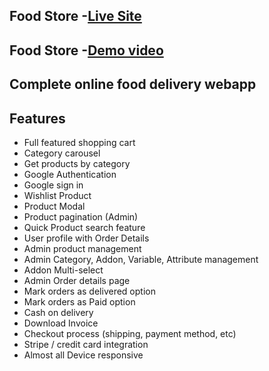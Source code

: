 ## Food Store -[Live Site ](https://food-store-add09.web.app/)

## Food Store -[Demo video ](https://youtu.be/dVQ28ZJvG98)

## Complete online food delivery webapp

## Features

- Full featured shopping cart
- Category carousel
- Get products by category
- Google Authentication
- Google sign in
- Wishlist Product
- Product Modal
- Product pagination (Admin)
- Quick Product search feature
- User profile with Order Details
- Admin product management
- Admin Category, Addon, Variable, Attribute management
- Addon Multi-select
- Admin Order details page
- Mark orders as delivered option
- Mark orders as Paid option
- Cash on delivery
- Download Invoice
- Checkout process (shipping, payment method, etc)
- Stripe / credit card integration
- Almost all Device responsive
